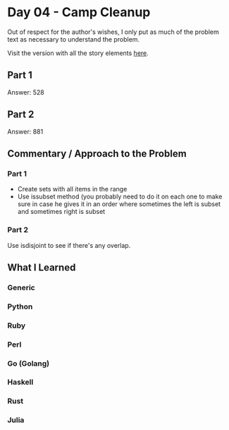 # Day 04 - Camp Cleanup

Out of respect for the author's wishes, I only put as much of the problem text as necessary to understand the problem.

Visit the version with all the story elements [here](https://adventofcode.com/2022/day/4).

## Part 1

Answer: 528

## Part 2

Answer: 881

## Commentary / Approach to the Problem
### Part 1

- Create sets with all items in the range
- Use issubset method (you probably need to do it on each one to make sure in case he gives it in an order where sometimes the left is subset and sometimes right is subset

### Part 2

Use isdisjoint to see if there's any overlap.
 
## What I Learned

### Generic

### Python

### Ruby

### Perl

### Go (Golang)

### Haskell

### Rust

### Julia
    